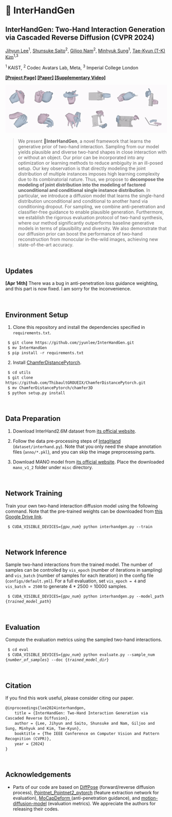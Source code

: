 # 🤝 InterHandGen

## InterHandGen: Two-Hand Interaction Generation via Cascaded Reverse Diffusion (CVPR 2024) ##

[Jihyun Lee](https://jyunlee.github.io/)<sup>1</sup>, [Shunsuke Saito](https://shunsukesaito.github.io/)<sup>2</sup>, [Giljoo Nam](https://sites.google.com/view/gjnam)<sup>2</sup>, [Minhyuk Sung](https://mhsung.github.io/)<sup>1</sup>, [Tae-Kyun (T-K) Kim](https://sites.google.com/view/tkkim/home)<sup>1,3</sup>

<sup>1 </sup>KAIST,  <sup>2</sup> Codec Avatars Lab, Meta,  <sup>3</sup> Imperial College London

**[\[Project Page\]](https://jyunlee.github.io/projects/interhandgen/) [\[Paper\]](https://arxiv.org/abs/2403.17422) [\[Supplementary Video\]](https://youtu.be/DMGuQnHB5fg?feature=shared)**

<p align="center">
  <img src="teaser.gif" alt="animated" width="1000px"/>
</p>


> We present 🤝**InterHandGen**, a novel framework that learns the generative prior of two-hand interaction. Sampling from our model yields plausible and diverse two-hand shapes in close interaction with or without an object. Our prior can be incorporated into any optimization or learning methods to reduce ambiguity in an ill-posed setup. Our key observation is that directly modeling the joint distribution of multiple instances imposes high learning complexity due to its combinatorial nature. Thus, we propose to **decompose the modeling of joint distribution into the modeling of factored unconditional and conditional single instance distribution**. In particular, we introduce a diffusion model that learns the single-hand distribution unconditional and conditional to another hand via conditioning dropout. For sampling, we combine anti-penetration and classifier-free guidance to enable plausible generation. Furthermore, we establish the rigorous evaluation protocol of two-hand synthesis, where our method significantly outperforms baseline generative models in terms of plausibility and diversity. We also demonstrate that our diffusion prior can boost the performance of two-hand reconstruction from monocular in-the-wild images, achieving new state-of-the-art accuracy.

&nbsp;

## Updates  

**[Apr 14th]** There was a bug in anti-penetration loss guidance weighting, and this part is now fixed. I am sorry for the inconvenience.

&nbsp;


## Environment Setup  

1. Clone this repository and install the dependencies specified in `requirements.txt`.

<pre><code> $ git clone https://github.com/jyunlee/InterHandGen.git
 $ mv InterHandGen
 $ pip install -r requirements.txt </pre></code>

2. Install [ChamferDistancePytorch](https://github.com/ThibaultGROUEIX/ChamferDistancePytorch).

<pre><code> $ cd utils
 $ git clone https://github.com/ThibaultGROUEIX/ChamferDistancePytorch.git
 $ mv ChamferDistancePytorch/chamfer3D
 $ python setup.py install </pre></code>

&nbsp;

## Data Preparation 

1. Download InterHand2.6M dataset from [its official website](https://mks0601.github.io/InterHand2.6M/). 

2. Follow the data pre-processing steps of [IntagHand](https://github.com/Dw1010/IntagHand) (`dataset/interhand.py`). Note that you only need the shape annotation files (`anno/*.pkl`), and you can skip the image preprocessing parts.

3. Download MANO model from [its official website](https://mano.is.tue.mpg.de/). Place the downloaded `mano_v1_2` folder under `misc` directory.

   &nbsp;

## Network Training

Train your own two-hand interaction diffusion model using the following command. Note that the pre-trained weights can be downloaded from [this Google Drive link](https://drive.google.com/drive/folders/19Hbfuy7Vg2UVLMNMHbsMKApOS07EZ0lL?usp=drive_link). 

<pre><code> $ CUDA_VISIBLE_DEVICES={<i>gpu_num</i>} python interhandgen.py --train </pre></code>

&nbsp;

## Network Inference

Sample two-hand interactions from the trained model. The number of samples can be controlled by `vis_epoch` (number of iterations in sampling) and `vis_batch` (number of samples for each iteration) in the config file (`configs/default.yml`). For a full evaluation, set `vis_epoch = 4` and `vis_batch = 2500` to generate 4 * 2500 = 10000 samples.

<pre><code> $ CUDA_VISIBLE_DEVICES={<i>gpu_num</i>} python interhandgen.py --model_path {<i>trained_model_path</i>} </pre></code>

&nbsp;

## Evaluation

Compute the evaluation metrics using the sampled two-hand interactions.

<pre><code> $ cd eval
 $ CUDA_VISIBLE_DEVICES={<i>gpu_num</i>} python evaluate.py --sample_num {<i>number_of_samples</i>} --doc {<i>trained_model_dir</i>} </pre></code>

&nbsp;

## Citation

If you find this work useful, please consider citing our paper.

```
@inproceedings{lee2024interhandgen,
    title = {InterHandGen: Two-Hand Interaction Generation via Cascaded Reverse Diffusion},
    author = {Lee, Jihyun and Saito, Shunsuke and Nam, Giljoo and Sung, Minhyuk and Kim, Tae-Kyun},
    booktitle = {The IEEE Conference on Computer Vision and Pattern Recognition (CVPR)},
    year = {2024}
}
```

&nbsp;

## Acknowledgements

 - Parts of our code are based on [DiffPose](https://github.com/GONGJIA0208/Diffpose) (forward/reverse diffusion process), [Pointnet_Pointnet2_pytorch](https://github.com/yanx27/Pointnet_Pointnet2_pytorch) (feature extraction network for evaluation), [MoCapDeform ](https://github.com/Malefikus/MoCapDeform) (anti-penetration guidance), and [motion-diffusion-model](https://github.com/GuyTevet/motion-diffusion-model) (evaluation metrics). We appreciate the authors for releasing their codes.
